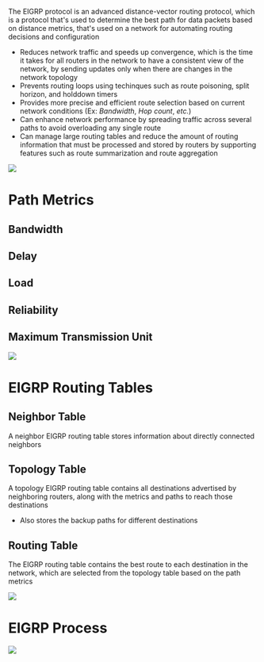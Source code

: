 The EIGRP protocol is an advanced distance-vector routing protocol, which is a protocol that's used to determine the best path for data packets based on distance metrics, that's used on a network for automating routing decisions and configuration

* Reduces network traffic and speeds up convergence, which is the time it takes for all routers in the network to have a consistent view of the network, by sending updates only when there are changes in the network topology
* Prevents routing loops using techinques such as route poisoning, split horizon, and holddown timers
* Provides more precise and efficient route selection based on current network conditions (Ex: *Bandwidth*, *Hop count*, *etc.*)
* Can enhance network performance by spreading traffic across several paths to avoid overloading any single route
* Can manage large routing tables and reduce the amount of routing information that must be processed and stored by routers by supporting features such as route summarization and route aggregation

![](https://github.com/JonmarCorpuz/SecondBrain/blob/main/Assets/Whitespace.png)

# Path Metrics

## Bandwidth

## Delay

## Load

## Reliability

## Maximum Transmission Unit

![](https://github.com/JonmarCorpuz/SecondBrain/blob/main/Assets/Whitespace.png)

# EIGRP Routing Tables

## Neighbor Table

A neighbor EIGRP routing table stores information about directly connected neighbors

## Topology Table

A topology EIGRP routing table contains all destinations advertised by neighboring routers, along with the metrics and paths to reach those destinations

* Also stores the backup paths for different destinations

## Routing Table

The EIGRP routing table contains the best route to each destination in the network, which are selected from the topology table based on the path metrics

![](https://github.com/JonmarCorpuz/SecondBrain/blob/main/Assets/Whitespace.png)

# EIGRP Process

![](https://github.com/JonmarCorpuz/SecondBrain/blob/main/Assets/02fig04_alt.jpg)
